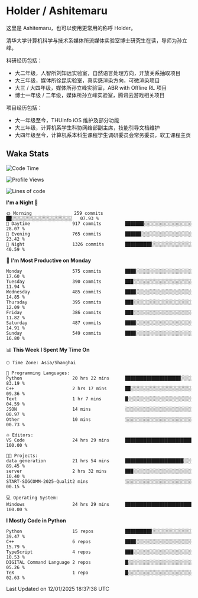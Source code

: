 # Holder / Ashitemaru

这里是 Ashitemaru，也可以使用更常用的称呼 Holder。

清华大学计算机科学与技术系媒体所流媒体实验室博士研究生在读，导师为孙立峰。

科研经历包括：

- 大二年级，人智所刘知远实验室，自然语言处理方向，开放关系抽取项目
- 大三年级，媒体所徐昆实验室，真实感渲染方向，可微渲染项目
- 大三 / 大四年级，媒体所孙立峰实验室，ABR with Offline RL 项目
- 博士一年级 / 二年级，媒体所孙立峰实验室，腾讯云游戏相关项目

项目经历包括：

- 大一年级至今，THUInfo iOS 维护及部分功能
- 大三年级，计算机系学生科协网络部副主席，技能引导文档维护
- 大四年级至今，计算机系本科生课程学生调研委员会常务委员，软工课程主页

## Waka Stats

<!--START_SECTION:waka-->
![Code Time](http://img.shields.io/badge/Code%20Time-1%2C228%20hrs%2014%20mins-blue)

![Profile Views](http://img.shields.io/badge/Profile%20Views-16-blue)

![Lines of code](https://img.shields.io/badge/From%20Hello%20World%20I%27ve%20Written-2.9%20million%20lines%20of%20code-blue)

**I'm a Night 🦉** 

```text
🌞 Morning                259 commits         ██░░░░░░░░░░░░░░░░░░░░░░░   07.93 % 
🌆 Daytime                917 commits         ███████░░░░░░░░░░░░░░░░░░   28.07 % 
🌃 Evening                765 commits         ██████░░░░░░░░░░░░░░░░░░░   23.42 % 
🌙 Night                  1326 commits        ██████████░░░░░░░░░░░░░░░   40.59 % 
```
📅 **I'm Most Productive on Monday** 

```text
Monday                   575 commits         ████░░░░░░░░░░░░░░░░░░░░░   17.60 % 
Tuesday                  390 commits         ███░░░░░░░░░░░░░░░░░░░░░░   11.94 % 
Wednesday                485 commits         ████░░░░░░░░░░░░░░░░░░░░░   14.85 % 
Thursday                 395 commits         ███░░░░░░░░░░░░░░░░░░░░░░   12.09 % 
Friday                   386 commits         ███░░░░░░░░░░░░░░░░░░░░░░   11.82 % 
Saturday                 487 commits         ████░░░░░░░░░░░░░░░░░░░░░   14.91 % 
Sunday                   549 commits         ████░░░░░░░░░░░░░░░░░░░░░   16.80 % 
```


📊 **This Week I Spent My Time On** 

```text
🕑︎ Time Zone: Asia/Shanghai

💬 Programming Languages: 
Python                   20 hrs 22 mins      █████████████████████░░░░   83.19 % 
C++                      2 hrs 17 mins       ██░░░░░░░░░░░░░░░░░░░░░░░   09.36 % 
Text                     1 hr 7 mins         █░░░░░░░░░░░░░░░░░░░░░░░░   04.59 % 
JSON                     14 mins             ░░░░░░░░░░░░░░░░░░░░░░░░░   00.97 % 
Other                    10 mins             ░░░░░░░░░░░░░░░░░░░░░░░░░   00.73 % 

🔥 Editors: 
VS Code                  24 hrs 29 mins      █████████████████████████   100.00 % 

🐱‍💻 Projects: 
data_generation          21 hrs 54 mins      ██████████████████████░░░   89.45 % 
server                   2 hrs 32 mins       ███░░░░░░░░░░░░░░░░░░░░░░   10.40 % 
START-SIGCOMM-2025-Qualit2 mins              ░░░░░░░░░░░░░░░░░░░░░░░░░   00.15 % 

💻 Operating System: 
Windows                  24 hrs 29 mins      █████████████████████████   100.00 % 
```

**I Mostly Code in Python** 

```text
Python                   15 repos            ██████████░░░░░░░░░░░░░░░   39.47 % 
C++                      6 repos             ████░░░░░░░░░░░░░░░░░░░░░   15.79 % 
TypeScript               4 repos             ███░░░░░░░░░░░░░░░░░░░░░░   10.53 % 
DIGITAL Command Language 2 repos             █░░░░░░░░░░░░░░░░░░░░░░░░   05.26 % 
TeX                      1 repo              █░░░░░░░░░░░░░░░░░░░░░░░░   02.63 % 
```




 Last Updated on 12/01/2025 18:37:38 UTC
<!--END_SECTION:waka-->

<!--
**Ashitemaru/Ashitemaru** is a ✨ _special_ ✨ repository because its `README.md` (this file) appears on your GitHub profile.

Here are some ideas to get you started:

- 🔭 I’m currently working on ...
- 🌱 I’m currently learning ...
- 👯 I’m looking to collaborate on ...
- 🤔 I’m looking for help with ...
- 💬 Ask me about ...
- 📫 How to reach me: ...
- 😄 Pronouns: ...
- ⚡ Fun fact: ...
-->
